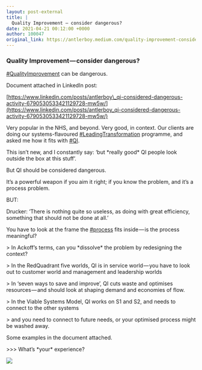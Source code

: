 ```yaml
---
layout: post-external
title: |
  Quality Improvement — consider dangerous?
date: 2021-04-21 00:12:00 +0000
author: 100047
original_link: https://antlerboy.medium.com/quality-improvement-consider-dangerous-8a84a69dcf0d?source=rss-97852f5a56ae------2
---
```


### Quality Improvement — consider dangerous?

[#QualityImprovement](https://www.linkedin.com/feed/hashtag/?keywords=qualityimprovement&highlightedUpdateUrns=urn%3Ali%3Aactivity%3A6790530533421129728) can be dangerous.

Document attached in LinkedIn post:

[https://www.linkedin.com/posts/antlerboy\_qi-considered-dangerous-activity-6790530533421129728-mw5w/](https://www.linkedin.com/posts/antlerboy_qi-considered-dangerous-activity-6790530533421129728-mw5w/)

Very popular in the NHS, and beyond. Very good, in context. Our clients are doing our systems-flavoured [#LeadingTransformation](https://www.linkedin.com/feed/hashtag/?keywords=leadingtransformation&highlightedUpdateUrns=urn%3Ali%3Aactivity%3A6790530533421129728) programme, and asked me how it fits with [#QI](https://www.linkedin.com/feed/hashtag/?keywords=qi&highlightedUpdateUrns=urn%3Ali%3Aactivity%3A6790530533421129728).

This isn’t new, and I constantly say: ‘but \*really good\* QI people look outside the box at this stuff’.

But QI should be considered dangerous.

It’s a powerful weapon if you aim it right; if you know the problem, and it’s a process problem.

BUT:

Drucker: ‘There is nothing quite so useless, as doing with great efficiency, something that should not be done at all.’

You have to look at the frame the [#process](https://www.linkedin.com/feed/hashtag/?keywords=process&highlightedUpdateUrns=urn%3Ali%3Aactivity%3A6790530533421129728) fits inside — is the process meaningful?

\> In Ackoff’s terms, can you \*dissolve\* the problem by redesigning the context?

\> In the RedQuadrant five worlds, QI is in service world — you have to look out to customer world and management and leadership worlds

\> In ‘seven ways to save and improve’, QI cuts waste and optimises resources — and should look at shaping demand and economies of flow.

\> In the Viable Systems Model, QI works on S1 and S2, and needs to connect to the other systems

\> and you need to connect to future needs, or your optimised process might be washed away.

Some examples in the document attached.

\>\>\> What’s \*your\* experience?

 ![](https://medium.com/_/stat?event=post.clientViewed&referrerSource=full_rss&postId=8a84a69dcf0d)

